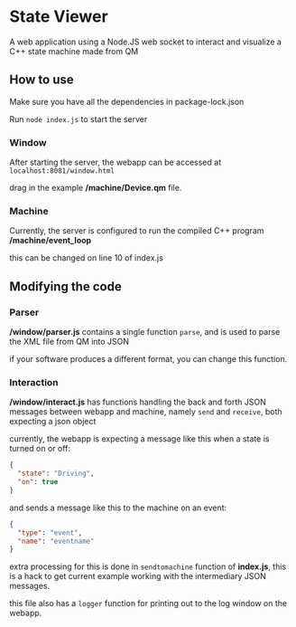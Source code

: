 # State Viewer

A web application using a Node.JS web socket to interact and visualize a C++ state machine made from QM

## How to use

Make sure you have all the dependencies in package-lock.json

Run `node index.js` to start the server

### Window

After starting the server, the webapp can be accessed at `localhost:8081/window.html`

drag in the example **/machine/Device.qm** file.

### Machine

Currently, the server is configured to run the compiled C++ program **/machine/event_loop**

this can be changed on line 10 of index.js

## Modifying the code

### Parser

**/window/parser.js** contains a single function `parse`, and is used to parse the XML file from QM into JSON

if your software produces a different format, you can change this function.

### Interaction

**/window/interact.js** has functions handling the back and forth JSON messages between webapp and machine, namely `send` and `receive`, both expecting a json object

currently, the webapp is expecting a message like this when a state is turned on or off:

```json
{
  "state": "Driving",
  "on": true
}
```

and sends a message like this to the machine on an event:

```json
{
  "type": "event",
  "name": "eventname"
}
```

extra processing for this is done in `sendtomachine` function of **index.js**, this is a hack to get current example working with the intermediary JSON messages.

this file also has a `logger` function for printing out to the log window on the webapp.